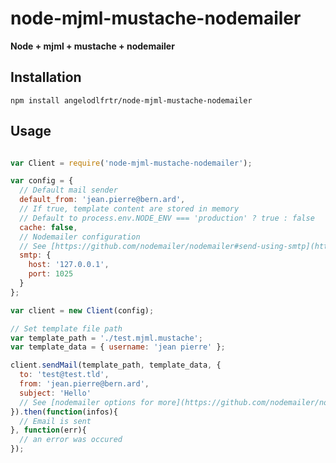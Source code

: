 # node-mjml-mustache-nodemailer

**Node + mjml + mustache + nodemailer**

## Installation

`npm install angelodlfrtr/node-mjml-mustache-nodemailer`

## Usage

```javascript

var Client = require('node-mjml-mustache-nodemailer');

var config = {
  // Default mail sender
  default_from: 'jean.pierre@bern.ard',
  // If true, template content are stored in memory
  // Default to process.env.NODE_ENV === 'production' ? true : false
  cache: false,
  // Nodemailer configuration
  // See [https://github.com/nodemailer/nodemailer#send-using-smtp](https://github.com/nodemailer/nodemailer#send-using-smtp)
  smtp: {
    host: '127.0.0.1',
    port: 1025
  }
};

var client = new Client(config);

// Set template file path
var template_path = './test.mjml.mustache';
var template_data = { username: 'jean pierre' };

client.sendMail(template_path, template_data, {
  to: 'test@test.tld',
  from: 'jean.pierre@bern.ard',
  subject: 'Hello'
  // See [nodemailer options for more](https://github.com/nodemailer/nodemailer#tldr-usage-example)
}).then(function(infos){
  // Email is sent
}, function(err){
  // an error was occured
});
```
